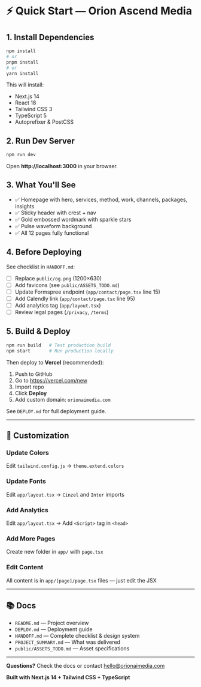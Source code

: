 # ⚡ Quick Start — Orion Ascend Media

## 1. Install Dependencies

```bash
npm install
# or
pnpm install
# or
yarn install
```

This will install:
- Next.js 14
- React 18
- Tailwind CSS 3
- TypeScript 5
- Autoprefixer & PostCSS

## 2. Run Dev Server

```bash
npm run dev
```

Open **http://localhost:3000** in your browser.

## 3. What You'll See

- ✅ Homepage with hero, services, method, work, channels, packages, insights
- ✅ Sticky header with crest + nav
- ✅ Gold embossed wordmark with sparkle stars
- ✅ Pulse waveform background
- ✅ All 12 pages fully functional

## 4. Before Deploying

See checklist in `HANDOFF.md`:

- [ ] Replace `public/og.png` (1200×630)
- [ ] Add favicons (see `public/ASSETS_TODO.md`)
- [ ] Update Formspree endpoint (`app/contact/page.tsx` line 15)
- [ ] Add Calendly link (`app/contact/page.tsx` line 95)
- [ ] Add analytics tag (`app/layout.tsx`)
- [ ] Review legal pages (`/privacy`, `/terms`)

## 5. Build & Deploy

```bash
npm run build   # Test production build
npm start       # Run production locally
```

Then deploy to **Vercel** (recommended):

1. Push to GitHub
2. Go to https://vercel.com/new
3. Import repo
4. Click **Deploy**
5. Add custom domain: `orionaimedia.com`

See `DEPLOY.md` for full deployment guide.

---

## 🎨 Customization

### Update Colors
Edit `tailwind.config.js` → `theme.extend.colors`

### Update Fonts
Edit `app/layout.tsx` → `Cinzel` and `Inter` imports

### Add Analytics
Edit `app/layout.tsx` → Add `<Script>` tag in `<head>`

### Add More Pages
Create new folder in `app/` with `page.tsx`

### Edit Content
All content is in `app/[page]/page.tsx` files — just edit the JSX

---

## 📚 Docs

- `README.md` — Project overview
- `DEPLOY.md` — Deployment guide
- `HANDOFF.md` — Complete checklist & design system
- `PROJECT_SUMMARY.md` — What was delivered
- `public/ASSETS_TODO.md` — Asset specifications

---

**Questions?** Check the docs or contact hello@orionaimedia.com

**Built with Next.js 14 + Tailwind CSS + TypeScript**

